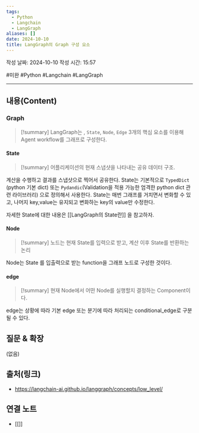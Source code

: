 ```yaml
---
tags:
  - Python
  - Langchain
  - LangGraph
aliases: []
date: 2024-10-10
title: LangGraph의 Graph 구성 요소
---
```

작성 날짜: 2024-10-10
작성 시간: 15:57

#미완 #Python #Langchain #LangGraph 

----
## 내용(Content)

### Graph

>[!summary]
> LangGraph는 , `State`, `Node`, `Edge` 3개의 핵심 요소를 이용해 Agent workflow를 그래프로 구성한다.

#### State

>[!summary]
>어플리케이션의 현재 스냅샷을 나타내는 공유 데이터 구조.

계산을 수행하고 결과를 스냅샷으로 찍어서 공유한다. 
State는 기본적으로 `TypedDict` (python 기본 dict) 또는 `Pydandic`(Validation을 적용 가능한 엄격한 python dict 관련 라이브러리) 으로 정의해서 사용한다.
State는 매번 그래프를 거치면서 변화할 수 있고, 나머지 key,value는 유지되고 변화하는 key의 value만 수정한다.

자세한 State에 대한 내용은 [[LangGraph의 State란]] 을 참고하자.

#### Node

>[!summary]
>노드는 현재 State를 입력으로 받고, 계산 이후 State를 반환하는 논리

Node는 State 를 입출력으로 받는 function을 그래프 노드로 구성한 것이다.

#### edge

>[!summary]
> 현재 Node에서 어떤 Node를 실행할지 결정하는 Component이다.

edge는 상황에 따라 기본 edge 또는 분기에 따라 처리되는 conditional_edge로 구분될 수 있다.



## 질문 & 확장

(없음)

## 출처(링크)

- https://langchain-ai.github.io/langgraph/concepts/low_level/

## 연결 노트

- [[]]








